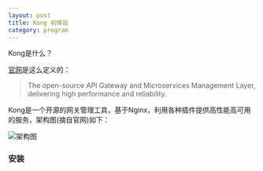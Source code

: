 ```yaml
---
layout: post
title: Kong 初体验
category: program
---
```


Kong是什么？

[官网](https://getkong.org/)是这么定义的：

>The open-source API Gateway and Microservices Management Layer, delivering high performance and reliability. 

Kong是一个开源的网关管理工具，基于Nginx，利用各种插件提供高性能高可用的服务，架构图(摘自官网)如下：

![架构图](../assets/images/kong.png"异常信息")  


### 安装

